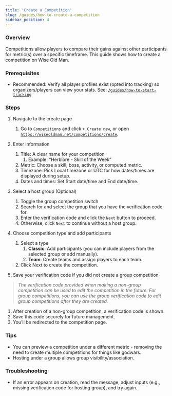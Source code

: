 ```yaml
---
title: 'Create a Competition'
slug: /guides/how-to-create-a-competition
sidebar_position: 4
---
```


### Overview
Competitions allow players to compare their gains against other participants for metric(s) over a specific timeframe. This guide shows how to create a competition on Wise Old Man.

### Prerequisites
- Recommended: Verify all player profiles exist (opted into tracking) so organizers/players can view your stats. See: [`/guides/how-to-start-tracking`](/guides/how-to-start-tracking)

### Steps
1. Navigate to the create page
   1. Go to `Competitions` and click `+ Create new`, or open [`https://wiseoldman.net/competitions/create`](https://wiseoldman.net/competitions/create).

2. Enter information
   1. Title: A clear name for your competition 
      1. Example: “Herblore - Skill of the Week”
   2. Metric: Choose a skill, boss, activity, or computed metric.
   3. Timezone: Pick Local timezone or UTC for how dates/times are displayed during setup.
   4. Dates and times: Set Start date/time and End date/time.

3. Select a host group (Optional)
   1. Toggle the group competition switch
   2. Search for and select the group that you have the verification code for. 
   3. Enter the verification code and click the `Next` button to proceed. 
   4. Otherwise, click `Next` to continue without a host group.

4. Choose competition type and add participants
   1. Select a type
      1. **Classic**: Add participants (you can include players from the selected group or add manually).
      2. **Team**: Create teams and assign players to each team.
   2. Click Next to create the competition.

5. Save your verification code if you did not create a group competition
> *The verification code provided when making a non-group competition can be used to edit the competition in the future.
> For group competitions, you can use the group verification code to edit group competitions after they are created.*

   1. After creation of a non-group competition, a verification code is shown. 
   2. Save this code securely for future management.
   3. You’ll be redirected to the competition page.

### Tips
- You can preview a competition under a different metric - removing the need to create multiple competitions for things like godwars.
- Hosting under a group allows group visibility/association.

### Troubleshooting
- If an error appears on creation, read the message, adjust inputs (e.g., missing verification code for hosting group), and try again.